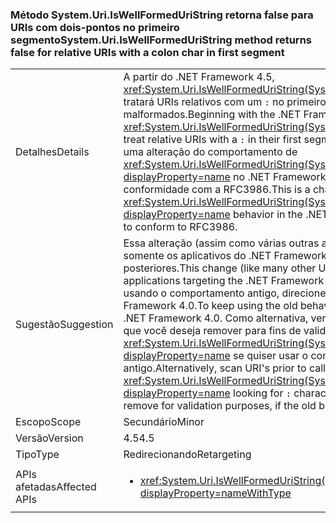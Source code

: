 ### <a name="systemuriiswellformeduristring-method-returns-false-for-relative-uris-with-a-colon-char-in-first-segment"></a><span data-ttu-id="2d992-101">Método System.Uri.IsWellFormedUriString retorna false para URIs com dois-pontos no primeiro segmento</span><span class="sxs-lookup"><span data-stu-id="2d992-101">System.Uri.IsWellFormedUriString method returns false for relative URIs with a colon char in first segment</span></span>

|   |   |
|---|---|
|<span data-ttu-id="2d992-102">Detalhes</span><span class="sxs-lookup"><span data-stu-id="2d992-102">Details</span></span>|<span data-ttu-id="2d992-103">A partir do .NET Framework 4.5, <xref:System.Uri.IsWellFormedUriString(System.String,System.UriKind)> tratará URIs relativos com um <code>:</code> no primeiro segmento como malformados.</span><span class="sxs-lookup"><span data-stu-id="2d992-103">Beginning with the .NET Framework 4.5, <xref:System.Uri.IsWellFormedUriString(System.String,System.UriKind)> will treat relative URIs with a <code>:</code> in their first segment as not well formed.</span></span> <span data-ttu-id="2d992-104">Essa é uma alteração do comportamento de <xref:System.Uri.IsWellFormedUriString(System.String,System.UriKind)?displayProperty=name> no .NET Framework 4.0, realizada para manter a conformidade com a RFC3986.</span><span class="sxs-lookup"><span data-stu-id="2d992-104">This is a change from <xref:System.Uri.IsWellFormedUriString(System.String,System.UriKind)?displayProperty=name> behavior in the .NET Framework 4.0 that was made to conform to RFC3986.</span></span>|
|<span data-ttu-id="2d992-105">Sugestão</span><span class="sxs-lookup"><span data-stu-id="2d992-105">Suggestion</span></span>|<span data-ttu-id="2d992-106">Essa alteração (assim como várias outras alterações de URI) afetará somente os aplicativos do .NET Framework 4.5 ou versões posteriores.</span><span class="sxs-lookup"><span data-stu-id="2d992-106">This change (like many other URI changes) will only affect applications targeting the .NET Framework 4.5 (or later).</span></span> <span data-ttu-id="2d992-107">Para continuar usando o comportamento antigo, direcione o aplicativo para o .NET Framework 4.0.</span><span class="sxs-lookup"><span data-stu-id="2d992-107">To keep using the old behavior, target the app against the .NET Framework 4.0.</span></span> <span data-ttu-id="2d992-108">Como alternativa, verifique se há caracteres <code>:</code> no URI que você deseja remover para fins de validação antes de chamar <xref:System.Uri.IsWellFormedUriString(System.String,System.UriKind)?displayProperty=name> se quiser usar o comportamento antigo.</span><span class="sxs-lookup"><span data-stu-id="2d992-108">Alternatively, scan URI's prior to calling <xref:System.Uri.IsWellFormedUriString(System.String,System.UriKind)?displayProperty=name> looking for <code>:</code> characters that you may want to remove for validation purposes, if the old behavior is desirable.</span></span>|
|<span data-ttu-id="2d992-109">Escopo</span><span class="sxs-lookup"><span data-stu-id="2d992-109">Scope</span></span>|<span data-ttu-id="2d992-110">Secundário</span><span class="sxs-lookup"><span data-stu-id="2d992-110">Minor</span></span>|
|<span data-ttu-id="2d992-111">Versão</span><span class="sxs-lookup"><span data-stu-id="2d992-111">Version</span></span>|<span data-ttu-id="2d992-112">4.5</span><span class="sxs-lookup"><span data-stu-id="2d992-112">4.5</span></span>|
|<span data-ttu-id="2d992-113">Tipo</span><span class="sxs-lookup"><span data-stu-id="2d992-113">Type</span></span>|<span data-ttu-id="2d992-114">Redirecionando</span><span class="sxs-lookup"><span data-stu-id="2d992-114">Retargeting</span></span>|
|<span data-ttu-id="2d992-115">APIs afetadas</span><span class="sxs-lookup"><span data-stu-id="2d992-115">Affected APIs</span></span>|<ul><li><xref:System.Uri.IsWellFormedUriString(System.String,System.UriKind)?displayProperty=nameWithType></li></ul>|

